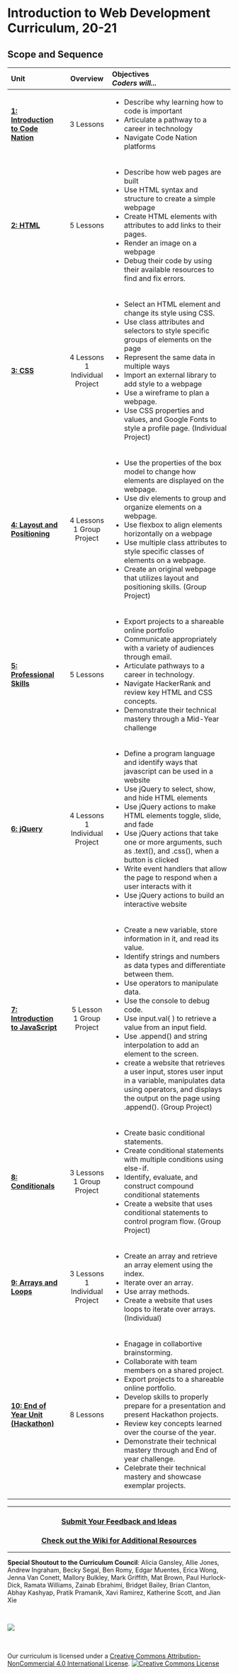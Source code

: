 # Introduction to Web Development Curriculum, 20-21

## Scope and Sequence

| Unit                                                 |                     Overview                     | Objectives <br> _Coders will..._                                                                                                                                                                                                                                                                                                                                                                                                                                                                                                                                                                                                                                 |
| :--------------------------------------------------- | :----------------------------------------------: | :--------------------------------------------------------------------------------------------------------------------------------------------------------------------------------------------------------------------------------------------------------------------------------------------------------------------------------------------------------------------------------------------------------------------------------------------------------------------------------------------------------------------------------------------------------------------------------------------------------------------------------------------------------------- |
| [**1: Introduction to Code Nation**](units/unit1)    |                    3 Lessons                     | <ul> <li>Describe why learning how to code is important</li> <li>Articulate a pathway to a career in technology</li> <li>Navigate Code Nation platforms</li> </ul>                                                                                                                                                                                                                                                                                                                                                                                                                                                                                               |
| [**2: HTML**](units/unit2)                           |                    5 Lessons                     | <ul><li>Describe how web pages are built</li> <li> Use HTML syntax and structure to create a simple webpage</li> <li> Create HTML elements with attributes to add links to their pages.</li> <li> Render an image on a webpage</li> <li> Debug their code by using their available resources to find and fix errors. </li></ul>                                                                                                                                                                                                                                                                                                                                  |
| [**3: CSS**](units/unit3)                            |        4 Lessons<br> 1 Individual Project        | <ul> <li>Select an HTML element and change its style using CSS.</li> <li>Use class attributes and selectors to style specific groups of elements on the page</li> <li>Represent the same data in multiple ways</li><li>Import an external library to add style to a webpage</li><li>Use a wireframe to plan a webpage.</li><li>Use CSS properties and values, and Google Fonts to style a profile page. (Individual Project)</li> </ul>                                                                                                                                                                                                                          |
| [**4: Layout and Positioning**](units/unit4)         |           4 Lessons<br>1 Group Project           | <ul> <li>Use the properties of the box model to change how elements are displayed on the webpage.</li> <li>Use div elements to group and organize elements on a webpage.</li> <li>Use flexbox to align elements horizontally on a webpage</li><li>Use multiple class attributes to style specific classes of elements on a webpage.</li><li>Create an original webpage that utilizes layout and positioning skills. (Group Project)</li> </ul>                                                                                                                                                                                                                   |
| [**5: Professional Skills**](units/unit5)            |                    5 Lessons                     | <ul> <li>Export projects to a shareable online portfolio</li><li>Communicate appropriately with a variety of audiences through email.</li><li>Articulate pathways to a career in technology.</li><li>Navigate HackerRank and review key HTML and CSS concepts.</li><li>Demonstrate their technical mastery through a Mid-Year challenge</li></ul>                                                                                                                                                                                                                                                                                                                |
| [**6: jQuery**](units/unit6)                         |        4 Lessons<br>1 Individual Project         | <ul><li>Define a program language and identify ways that javascript can be used in a website</li><li>Use jQuery to select, show, and hide HTML elements</li><li>Use jQuery actions to make HTML elements toggle, slide, and fade</li><li>Use jQuery actions that take one or more arguments, such as .text(), and .css(), when a button is clicked</li><li>Write event handlers that allow the page to respond when a user interacts with it</li><li>Use jQuery actions to build an interactive website</li></ul>                                                                                                                                                                                                                                             |
| [**7: Introduction to JavaScript**](units/unit7)     | 5 Lesson<br> 1 Group Project | <ul><li>Create a new variable, store information in it, and read its value.</li><li>Identify strings and numbers as data types and differentiate between them. </li><li>Use operators to manipulate data.</li><li> Use the console to debug code.</li><li>Use input.val( ) to retrieve a value from an input field.</li><li>Use .append() and string interpolation to add an element to the screen.</li><li>create a website that retrieves a user input, stores user input in a variable, manipulates data using operators, and displays the output on the page using .append(). (Group Project)</li></ul> |
| [**8: Conditionals**](units/unit8)                   |          3 Lessons<br> 1 Group Project           | <ul><li>Create basic conditional statements.</li><li>Create conditional statements with multiple conditions using else-if.</li> <li>Identify, evaluate, and construct compound conditional statements</li><li>Create a website that uses conditional statements to control program flow. (Group Project)</li></ul>                                                                                                                                                                                                                                                                                                                                               |
| [**9: Arrays and Loops**](units/unit9)               |        3 Lessons<br>1 Individual Project         | <ul><li>Create an array and retrieve an array element using the index.</li><li>Iterate over an array.</li> <li>Use array methods.</li> <li>Create a website that uses loops to iterate over arrays. (Individual)</li></ul>                                                                                                                                                                                                                                                                                                                                                                                                                                       |
| [**10: End of Year Unit (Hackathon)**](units/unit10) |                    8 Lessons                     | <ul><li>Enagage in collabortive brainstorming.</li><li>Collaborate with team members on a shared project.</li><li>Export projects to a shareable online portfolio.</li><li>Develop skills to properly prepare for a presentation and present Hackathon projects.</li><li>Review key concepts learned over the course of the year.</li><li>Demonstrate their technical mastery through and End of year challenge.</li><li>Celebrate their technical mastery and showcase exemplar projects.</li></ul>                                                                                                                                                             |

---

<h3 align="center"><a href="https://forms.gle/vyAD1HFwXHZMRXrr9">Submit Your Feedback and Ideas</a></h3>
<h3 align="center"><a href="https://github.com/itscodenation/curriculum-20-21/wiki">Check out the Wiki for Additional Resources</a></h3>

---

**Special Shoutout to the Curriculum Council**:
Alicia Gansley,
Allie Jones,
Andrew Ingraham,
Becky Segal,
Ben Romy,
Edgar Muentes,
Erica Wong,
Jenna Van Conett,
Mallory Bulkley,
Mark Griffith,
Mat Brown,
Paul Hurlock-Dick,
Ramata Williams,
Zainab Ebrahimi,
Bridget Bailey,
Brian Clanton,
Abhay Kashyap,
Pratik Pramanik,
Xavi Ramirez,
Katherine Scott, and
Jian Xie

<br>
<p> <img src="https://i.imgur.com/lYodTLP.png?1" ></p>

<br>
<br>
Our curriculum is licensed under a <a rel="license" href="http://creativecommons.org/licenses/by-nc/4.0/">Creative Commons Attribution-NonCommercial 4.0 International License</a>.
<a rel="license" href="http://creativecommons.org/licenses/by-nc/4.0/"><img alt="Creative Commons License" style="border-width:0" src="https://i.creativecommons.org/l/by-nc/4.0/88x31.png" /></a>
